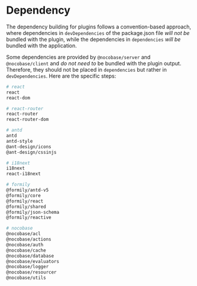 # Dependency

The dependency building for plugins follows a convention-based approach, where dependencies in `devDependencies` of the package.json file *will not be* bundled with the plugin, while the dependencies in `dependencies` *will be* bundled with the application.

Some dependencies are provided by `@nocobase/server` and `@nocobase/client` and *do not need to* be bundled with the plugin output. Therefore, they should not be placed in `dependencies` but rather in `devDependencies`. Here are the specific steps:

```bash
# react
react
react-dom

# react-router
react-router
react-router-dom

# antd
antd
antd-style
@ant-design/icons
@ant-design/cssinjs

# i18next
i18next
react-i18next

# formily
@formily/antd-v5
@formily/core
@formily/react
@formily/shared
@formily/json-schema
@formily/reactive

# nocobase
@nocobase/acl
@nocobase/actions
@nocobase/auth
@nocobase/cache
@nocobase/database
@nocobase/evaluators
@nocobase/logger
@nocobase/resourcer
@nocobase/utils
```
